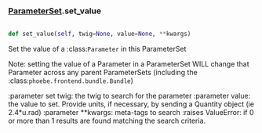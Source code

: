 ### [ParameterSet](ParameterSet.md).set_value

```py

def set_value(self, twig=None, value=None, **kwargs)

```



Set the value of a :class:`Parameter` in this ParameterSet

Note: setting the value of a Parameter in a ParameterSet WILL
change that Parameter across any parent ParameterSets (including
the :class:`phoebe.frontend.bundle.Bundle`)

:parameter set twig: the twig to search for the parameter
:parameter value: the value to set.  Provide units, if necessary, by
    sending a Quantity object (ie 2.4*u.rad)
:parameter **kwargs: meta-tags to search
:raises ValueError:  if 0 or more than 1 results are found matching
    the search criteria.

